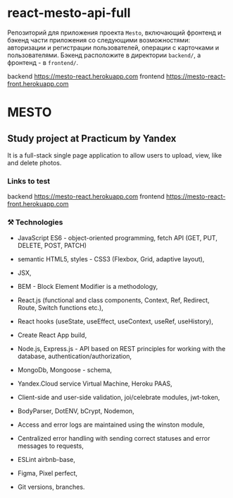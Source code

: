 # react-mesto-api-full

Репозиторий для приложения проекта `Mesto`, включающий фронтенд и бэкенд части приложения со следующими возможностями: авторизации и регистрации пользователей, операции с карточками и пользователями. Бэкенд расположите в директории `backend/`, а фронтенд - в `frontend/`.

backend https://mesto-react.herokuapp.com
frontend https://mesto-react-front.herokuapp.com

# MESTO

## Study project at Practicum by Yandex

It is a full-stack single page application to allow users to upload, view, like and delete photos.

### Links to test

backend https://mesto-react.herokuapp.com
frontend https://mesto-react-front.herokuapp.com

### :hammer_and_pick: Technologies

- JavaScript ES6 - object-oriented programming, fetch API (GET, PUT, DELETE, POST, PATCH)

- semantic HTML5, styles - CSS3 (Flexbox, Grid, adaptive layout),

- JSX,

- BEM - Block Element Modifier is a methodology,

- React.js (functional and class components, Context, Ref, Redirect, Route, Switch functions etc.),

- React hooks (useState, useEffect, useContext, useRef, useHistory),

- Create React App build,

- Node.js, Express.js - API based on REST principles for working with the database, authentication/authorization,

- MongoDb, Mongoose - schema,

- Yandex.Cloud service Virtual Machine, Heroku PAAS,

- Client-side and user-side validation, joi/celebrate modules, jwt-token,

- BodyParser, DotENV, bCrypt, Nodemon,

- Access and error logs are maintained using the winston module,

- Centralized error handling with sending correct statuses and error messages to requests,

- ESLint airbnb-base,

- Figma, Pixel perfect,

- Git versions, branches.
